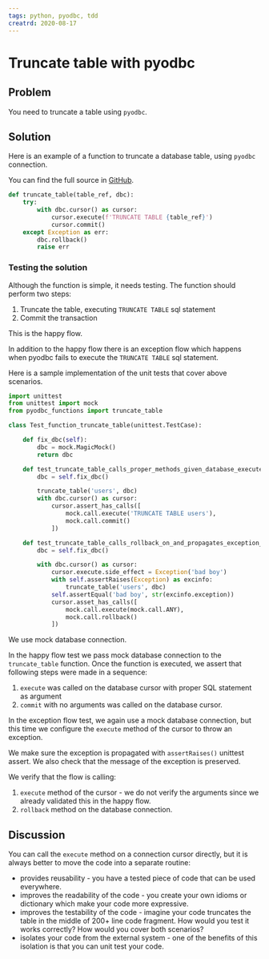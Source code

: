 ```yaml
---
tags: python, pyodbc, tdd
creatrd: 2020-08-17
---
```


# Truncate table with pyodbc

## Problem

You need to truncate a table using `pyodbc`. 

## Solution

Here is an example of a function to truncate a database table, using `pyodbc` connection.

You can find the full source in [GitHub](https://github.com/ivangeorgiev/gems/tree/master/src).

```python
def truncate_table(table_ref, dbc):
    try:
        with dbc.cursor() as cursor:
            cursor.execute(f'TRUNCATE TABLE {table_ref}')
            cursor.commit()
    except Exception as err:
        dbc.rollback()
        raise err
```

### Testing the solution

Although the function is simple, it needs testing. The function should perform two steps:

1. Truncate the table, executing `TRUNCATE TABLE` sql statement
2. Commit the transaction

This is the happy flow.

In addition to the happy flow there is an exception flow which happens when pyodbc fails to execute the `TRUNCATE TABLE` sql statement.

Here is a sample implementation of the unit tests that cover above scenarios.

```python
import unittest
from unittest import mock
from pyodbc_functions import truncate_table

class Test_function_truncate_table(unittest.TestCase):

    def fix_dbc(self):
        dbc = mock.MagicMock()
        return dbc

    def test_truncate_table_calls_proper_methods_given_database_execute_is_successful(self):
        dbc = self.fix_dbc()

        truncate_table('users', dbc)
        with dbc.cursor() as cursor:
            cursor.assert_has_calls([
                mock.call.execute('TRUNCATE TABLE users'),
                mock.call.commit()
            ])

    def test_truncate_table_calls_rollback_on_and_propagates_exception_given_database_execute_fails(self):
        dbc = self.fix_dbc()

        with dbc.cursor() as cursor:
            cursor.execute.side_effect = Exception('bad boy')
            with self.assertRaises(Exception) as excinfo:
                truncate_table('users', dbc)
            self.assertEqual('bad boy', str(excinfo.exception))
            cursor.asset_has_calls([
                mock.call.execute(mock.call.ANY),
                mock.call.rollback()
            ])

```

We use mock database connection.

In the happy flow test we pass mock database connection to the `truncate_table` function. Once the function is executed, we assert that following steps were made in a sequence:

1. `execute` was called on the database cursor with proper SQL statement as argument
2.  `commit` with no arguments was called on the database cursor.

In the exception flow test, we again use a mock database connection, but this time we configure the `execute` method of the cursor to throw an exception. 

We make sure the exception is propagated with `assertRaises()` unittest assert. We also check that the message of the exception is preserved.

We verify that the flow is calling:

1. `execute` method of the cursor - we do not verify the arguments since we already validated this in the happy flow.
2. `rollback` method on the database connection.

## Discussion

You can call the `execute` method on a connection cursor directly, but it is always better to move the code into a separate routine:

* provides reusability - you have a tested piece of code that can be used everywhere.
* improves the readability of the code - you create your own idioms or dictionary which make your code more expressive.
* improves the testability of the code - imagine your code truncates the table in the middle of 200+ line code fragment. How would you test it works correctly? How would you cover both scenarios?
* isolates your code from the external system - one of the benefits of this isolation is that you can unit test your code.